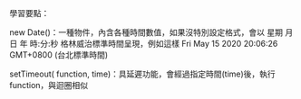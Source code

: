 學習要點：

new Date()：一種物件，內含各種時間數值，如果沒特別設定格式，會以
星期 月 日 年 時:分:秒 格林威治標準時間呈現，例如這樣
Fri May 15 2020 20:06:26 GMT+0800 (台北標準時間)

setTimeout( function, time)：具延遲功能，會經過指定時間(time)後，執行function，與迴圈相似
